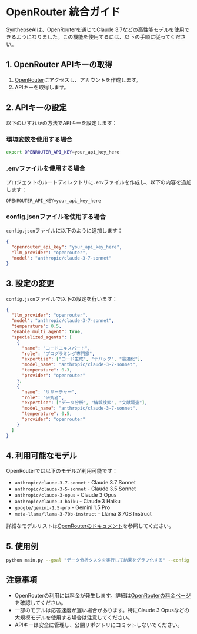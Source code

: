 # OpenRouter 統合ガイド

SynthepseAIは、OpenRouterを通じてClaude 3.7などの高性能モデルを使用できるようになりました。この機能を使用するには、以下の手順に従ってください。

## 1. OpenRouter APIキーの取得

1. [OpenRouter](https://openrouter.ai/)にアクセスし、アカウントを作成します。
2. APIキーを取得します。

## 2. APIキーの設定

以下のいずれかの方法でAPIキーを設定します：

### 環境変数を使用する場合

```bash
export OPENROUTER_API_KEY=your_api_key_here
```

### .envファイルを使用する場合

プロジェクトのルートディレクトリに`.env`ファイルを作成し、以下の内容を追加します：

```
OPENROUTER_API_KEY=your_api_key_here
```

### config.jsonファイルを使用する場合

`config.json`ファイルに以下のように追加します：

```json
{
  "openrouter_api_key": "your_api_key_here",
  "llm_provider": "openrouter",
  "model": "anthropic/claude-3-7-sonnet"
}
```

## 3. 設定の変更

`config.json`ファイルで以下の設定を行います：

```json
{
  "llm_provider": "openrouter",
  "model": "anthropic/claude-3-7-sonnet",
  "temperature": 0.5,
  "enable_multi_agent": true,
  "specialized_agents": [
    {
      "name": "コードエキスパート",
      "role": "プログラミング専門家",
      "expertise": ["コード生成", "デバッグ", "最適化"],
      "model_name": "anthropic/claude-3-7-sonnet",
      "temperature": 0.3,
      "provider": "openrouter"
    },
    {
      "name": "リサーチャー",
      "role": "研究者",
      "expertise": ["データ分析", "情報検索", "文献調査"],
      "model_name": "anthropic/claude-3-7-sonnet",
      "temperature": 0.5,
      "provider": "openrouter"
    }
  ]
}
```

## 4. 利用可能なモデル

OpenRouterでは以下のモデルが利用可能です：

- `anthropic/claude-3-7-sonnet` - Claude 3.7 Sonnet
- `anthropic/claude-3-5-sonnet` - Claude 3.5 Sonnet
- `anthropic/claude-3-opus` - Claude 3 Opus
- `anthropic/claude-3-haiku` - Claude 3 Haiku
- `google/gemini-1.5-pro` - Gemini 1.5 Pro
- `meta-llama/llama-3-70b-instruct` - Llama 3 70B Instruct

詳細なモデルリストは[OpenRouterのドキュメント](https://openrouter.ai/docs)を参照してください。

## 5. 使用例

```bash
python main.py --goal "データ分析タスクを実行して結果をグラフ化する" --config ./config.json
```

## 注意事項

- OpenRouterの利用には料金が発生します。詳細は[OpenRouterの料金ページ](https://openrouter.ai/pricing)を確認してください。
- 一部のモデルは応答速度が遅い場合があります。特にClaude 3 Opusなどの大規模モデルを使用する場合は注意してください。
- APIキーは安全に管理し、公開リポジトリにコミットしないでください。
